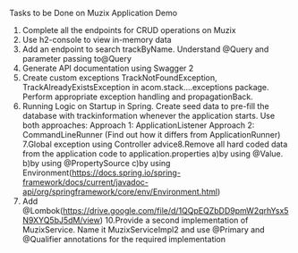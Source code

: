 Tasks to be Done on Muzix Application Demo
1. Complete all the endpoints for CRUD operations on Muzix
2. Use h2-console to view in-memory data
3. Add an endpoint to search trackByName. Understand @Query and parameter passing to@Query
4. Generate API documentation using Swagger 2
5. Create custom exceptions TrackNotFoundException, TrackAlreadyExistsException in acom.stack....exceptions package. Perform appropriate exception handling and propagationBack.
6. Running Logic on Startup in Spring. Create seed data to pre-fill the database with trackinformation whenever the application starts.
  Use both approaches:
  Approach 1: ApplicationListener<ContextRefreshedEvent>
  Approach 2: CommandLineRunner (Find out how it differs from ApplicationRunner)
7.Global exception using Controller advice8.Remove all hard coded data from the application code to application.properties
a)by using @Value.
b)by using @PropertySource
c)by using ​​ Environment(https://docs.spring.io/spring-framework/docs/current/javadoc-api/org/springframework/core/env/Environment.html)
9. Add @Lombok(https://drive.google.com/file/d/1QQpEQZbDD9pmW2qrhYsx5N9XYQ5bJ5dM/view)
10.Provide a second implementation of MuzixService.
Name it MuzixServiceImpl2 and use @Primary and @Qualifier annotations for the required implementation